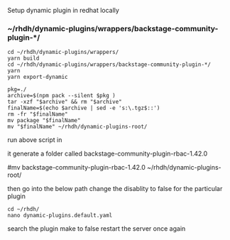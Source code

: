 Setup dynamic plugin in redhat locally
### ~/rhdh/dynamic-plugins/wrappers/backstage-community-plugin-*/
```
cd ~/rhdh/dynamic-plugins/wrappers/
yarn build
cd ~/rhdh/dynamic-plugins/wrappers/backstage-community-plugin-*/ 
yarn
yarn export-dynamic
```
```
pkg=./
archive=$(npm pack --silent $pkg )
tar -xzf "$archive" && rm "$archive"
finalName=$(echo $archive | sed -e 's:\.tgz$::')
rm -fr "$finalName"
mv package "$finalName"
mv "$finalName" ~/rhdh/dynamic-plugins-root/
```
run above script in <here we need to run the script>

it generate a folder called backstage-community-plugin-rbac-1.42.0 <something like this>

#mv backstage-community-plugin-rbac-1.42.0 ~/rhdh/dynamic-plugins-root/

then go into the below path change the disablity to false for the particular plugin
```
cd ~/rhdh/
nano dynamic-plugins.default.yaml
```
search the plugin make to false
restart the server once again
